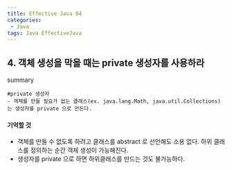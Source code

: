 ```yaml
---
title: Effective Java 04
categories:
 - Java
tags: Java EffectiveJava
---
```


## 4. 객체 생성을 막을 때는 private 생성자를 사용하라

summary
```
#private 생성자
- 객체를 만들 필요가 없는 클래스(ex. java.lang.Math, java.util.Collections) 는 생성자를 private 으로 만든다.
```



#### 기억할 것

- 객체를 만들 수 없도록 하려고 클래스를 abstract 로 선언해도 소용 없다. 하위 클래스를 정의하는 순간 객체 생성이 가능해진다.
- 생성자를 private 으로 하면 하위클래스를 만드는 것도 불가능하다.
